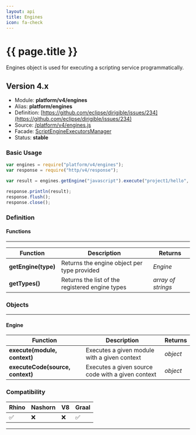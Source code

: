 ```yaml
---
layout: api
title: Engines
icon: fa-check
---
```


{{ page.title }}
===

Engines object is used for executing a scripting service programmatically.

Version 4.x
---

- Module: **platform/v4/engines**
- Alias: **platform/engines**
- Definition: [https://github.com/eclipse/dirigible/issues/234](https://github.com/eclipse/dirigible/issues/234)
- Source: [/platform/v4/engines.js](https://github.com/dirigiblelabs/api-platform/blob/master/core/v4/platform.js)
- Facade: [ScriptEngineExecutorsManager](https://github.com/eclipse/dirigible/blob/master/modules/engines/engine-api/src/main/java/org/eclipse/dirigible/engine/api/script/ScriptEngineExecutorsManager.java)
- Status: **stable**

### Basic Usage

```javascript
var engines = require("platform/v4/engines");
var response = require("http/v4/response");

var result = engines.getEngine("javascript").execute("project1/hello", {});

response.println(result);
response.flush();
response.close();
```


### Definition

#### Functions

---

Function     | Description | Returns
------------ | ----------- | --------
**getEngine(type)**   | Returns the engine object per type provided | *Engine*
**getTypes()**   | Returns the list of the registered engine types | *array of strings*

### Objects

---

#### Engine

Function     | Description | Returns
------------ | ----------- | --------
**execute(module, context)**   | Executes a given module with a given context | *object*
**executeCode(source, context)**   | Executes a given source code with a given context | *object*


### Compatibility

Rhino | Nashorn | V8 | Graal |
----- | ------- | ---| ------|
 ✅   | ❌      | ❌  |  ✅   |

---


